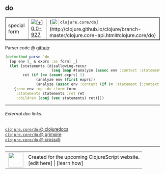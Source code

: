 ## do



 <table border="1">
<tr>
<td>special form</td>
<td><a href="https://github.com/cljsinfo/cljs-api-docs/tree/0.0-927"><img valign="middle" alt="[+] 0.0-927" title="Added in 0.0-927" src="https://img.shields.io/badge/+-0.0--927-lightgrey.svg"></a> </td>
<td>
[<img height="24px" valign="middle" src="http://i.imgur.com/1GjPKvB.png"> <samp>clojure.core/do</samp>](http://clojure.github.io/clojure/branch-master/clojure.core-api.html#clojure.core/do)
</td>
</tr>
</table>









Parser code @ [github](https://github.com/clojure/clojurescript/blob/r1886/src/clj/cljs/analyzer.clj#L500-L509):

```clj
(defmethod parse 'do
  [op env [_ & exprs :as form] _]
  (let [statements (disallowing-recur
                     (seq (map #(analyze (assoc env :context :statement) %) (butlast exprs))))
        ret (if (<= (count exprs) 1)
              (analyze env (first exprs))
              (analyze (assoc env :context (if (= :statement (:context env)) :statement :return)) (last exprs)))]
    {:env env :op :do :form form
     :statements statements :ret ret
     :children (conj (vec statements) ret)}))
```

<!--
Repo - tag - source tree - lines:

 <pre>
clojurescript @ r1886
└── src
    └── clj
        └── cljs
            └── <ins>[analyzer.clj:500-509](https://github.com/clojure/clojurescript/blob/r1886/src/clj/cljs/analyzer.clj#L500-L509)</ins>
</pre>

-->

---



###### External doc links:

[`clojure.core/do` @ clojuredocs](http://clojuredocs.org/clojure.core/do)<br>
[`clojure.core/do` @ grimoire](http://conj.io/store/v1/org.clojure/clojure/1.7.0-beta3/clj/clojure.core/do/)<br>
[`clojure.core/do` @ crossclj](http://crossclj.info/fun/clojure.core/do.html)<br>

---

 <table>
<tr><td>
<img valign="middle" align="right" width="48px" src="http://i.imgur.com/Hi20huC.png">
</td><td>
Created for the upcoming ClojureScript website.<br>
[edit here] | [learn how]
</td></tr></table>

[edit here]:https://github.com/cljsinfo/cljs-api-docs/blob/master/cljsdoc/special_do.cljsdoc
[learn how]:https://github.com/cljsinfo/cljs-api-docs/wiki/cljsdoc-files

<!--

This information was too distracting to show to readers, but I'll leave it
commented here since it is helpful to:

- pretty-print the data used to generate this document
- and show how to retrieve that data



The API data for this symbol:

```clj
{:ns "special",
 :name "do",
 :type "special form",
 :source {:code "(defmethod parse 'do\n  [op env [_ & exprs :as form] _]\n  (let [statements (disallowing-recur\n                     (seq (map #(analyze (assoc env :context :statement) %) (butlast exprs))))\n        ret (if (<= (count exprs) 1)\n              (analyze env (first exprs))\n              (analyze (assoc env :context (if (= :statement (:context env)) :statement :return)) (last exprs)))]\n    {:env env :op :do :form form\n     :statements statements :ret ret\n     :children (conj (vec statements) ret)}))",
          :title "Parser code",
          :repo "clojurescript",
          :tag "r1886",
          :filename "src/clj/cljs/analyzer.clj",
          :lines [500 509]},
 :full-name "special/do",
 :full-name-encode "special_do",
 :clj-symbol "clojure.core/do",
 :history [["+" "0.0-927"]]}

```

Retrieve the API data for this symbol:

```clj
;; from Clojure REPL
(require '[clojure.edn :as edn])
(-> (slurp "https://raw.githubusercontent.com/cljsinfo/cljs-api-docs/catalog/cljs-api.edn")
    (edn/read-string)
    (get-in [:symbols "special/do"]))
```

-->
